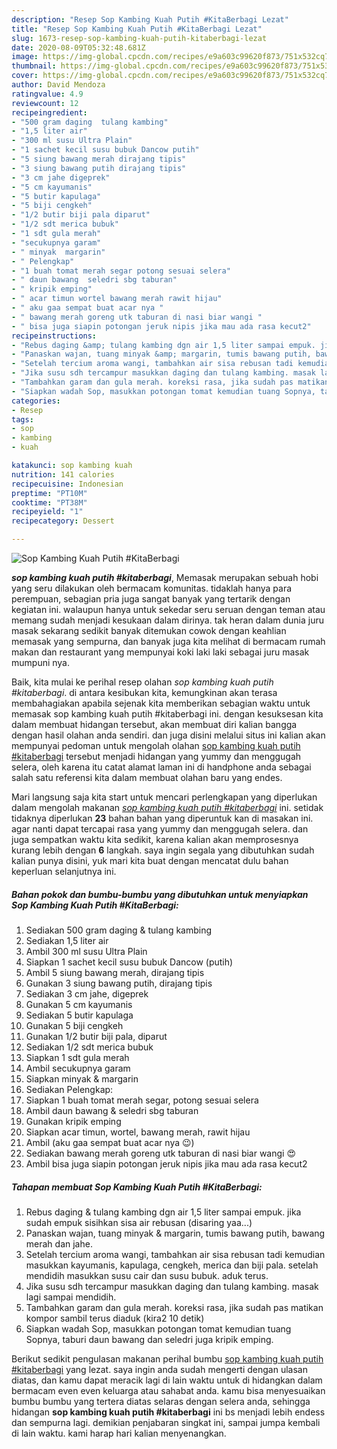 ```yaml
---
description: "Resep Sop Kambing Kuah Putih #KitaBerbagi Lezat"
title: "Resep Sop Kambing Kuah Putih #KitaBerbagi Lezat"
slug: 1673-resep-sop-kambing-kuah-putih-kitaberbagi-lezat
date: 2020-08-09T05:32:48.681Z
image: https://img-global.cpcdn.com/recipes/e9a603c99620f873/751x532cq70/sop-kambing-kuah-putih-kitaberbagi-foto-resep-utama.jpg
thumbnail: https://img-global.cpcdn.com/recipes/e9a603c99620f873/751x532cq70/sop-kambing-kuah-putih-kitaberbagi-foto-resep-utama.jpg
cover: https://img-global.cpcdn.com/recipes/e9a603c99620f873/751x532cq70/sop-kambing-kuah-putih-kitaberbagi-foto-resep-utama.jpg
author: David Mendoza
ratingvalue: 4.9
reviewcount: 12
recipeingredient:
- "500 gram daging  tulang kambing"
- "1,5 liter air"
- "300 ml susu Ultra Plain"
- "1 sachet kecil susu bubuk Dancow putih"
- "5 siung bawang merah dirajang tipis"
- "3 siung bawang putih dirajang tipis"
- "3 cm jahe digeprek"
- "5 cm kayumanis"
- "5 butir kapulaga"
- "5 biji cengkeh"
- "1/2 butir biji pala diparut"
- "1/2 sdt merica bubuk"
- "1 sdt gula merah"
- "secukupnya garam"
- " minyak  margarin"
- " Pelengkap"
- "1 buah tomat merah segar potong sesuai selera"
- " daun bawang  seledri sbg taburan"
- " kripik emping"
- " acar timun wortel bawang merah rawit hijau"
- " aku gaa sempat buat acar nya "
- " bawang merah goreng utk taburan di nasi biar wangi "
- " bisa juga siapin potongan jeruk nipis jika mau ada rasa kecut2"
recipeinstructions:
- "Rebus daging &amp; tulang kambing dgn air 1,5 liter sampai empuk. jika sudah empuk sisihkan sisa air rebusan (disaring yaa...)"
- "Panaskan wajan, tuang minyak &amp; margarin, tumis bawang putih, bawang merah dan jahe."
- "Setelah tercium aroma wangi, tambahkan air sisa rebusan tadi kemudian masukkan kayumanis, kapulaga, cengkeh, merica dan biji pala. setelah mendidih masukkan susu cair dan susu bubuk. aduk terus."
- "Jika susu sdh tercampur masukkan daging dan tulang kambing. masak lagi sampai mendidih."
- "Tambahkan garam dan gula merah. koreksi rasa, jika sudah pas matikan kompor sambil terus diaduk (kira2 10 detik)"
- "Siapkan wadah Sop, masukkan potongan tomat kemudian tuang Sopnya, taburi daun bawang dan seledri juga kripik emping."
categories:
- Resep
tags:
- sop
- kambing
- kuah

katakunci: sop kambing kuah 
nutrition: 141 calories
recipecuisine: Indonesian
preptime: "PT10M"
cooktime: "PT38M"
recipeyield: "1"
recipecategory: Dessert

---
```



![Sop Kambing Kuah Putih #KitaBerbagi](https://img-global.cpcdn.com/recipes/e9a603c99620f873/751x532cq70/sop-kambing-kuah-putih-kitaberbagi-foto-resep-utama.jpg)

<b><i>sop kambing kuah putih #kitaberbagi</i></b>, Memasak merupakan sebuah hobi yang seru dilakukan oleh bermacam komunitas. tidaklah hanya para perempuan, sebagian pria juga sangat banyak yang tertarik dengan kegiatan ini. walaupun hanya untuk sekedar seru seruan dengan teman atau memang sudah menjadi kesukaan dalam dirinya. tak heran dalam dunia juru masak sekarang sedikit banyak ditemukan cowok dengan keahlian memasak yang sempurna, dan banyak juga kita melihat di bermacam rumah makan dan restaurant yang mempunyai koki laki laki sebagai juru masak mumpuni nya.



Baik, kita mulai ke perihal resep olahan <i>sop kambing kuah putih #kitaberbagi</i>. di antara kesibukan kita, kemungkinan akan terasa membahagiakan apabila sejenak kita memberikan sebagian waktu untuk memasak sop kambing kuah putih #kitaberbagi ini. dengan kesuksesan kita dalam membuat hidangan tersebut, akan membuat diri kalian bangga dengan hasil olahan anda sendiri. dan juga disini melalui situs ini kalian akan mempunyai pedoman untuk mengolah olahan <u>sop kambing kuah putih #kitaberbagi</u> tersebut menjadi hidangan yang yummy dan menggugah selera, oleh karena itu catat alamat laman ini di handphone anda sebagai salah satu referensi kita dalam membuat olahan baru yang endes.


Mari langsung saja kita start untuk mencari perlengkapan yang diperlukan dalam mengolah makanan <u><i>sop kambing kuah putih #kitaberbagi</i></u> ini. setidak tidaknya diperlukan <b>23</b> bahan bahan yang diperuntuk kan di masakan ini. agar nanti dapat tercapai rasa yang yummy dan menggugah selera. dan juga sempatkan waktu kita sedikit, karena kalian akan memprosesnya kurang lebih dengan <b>6</b> langkah. saya ingin segala yang dibutuhkan sudah kalian punya disini, yuk mari kita buat dengan mencatat dulu bahan keperluan selanjutnya ini.

<!--inarticleads1-->

##### Bahan pokok dan bumbu-bumbu yang dibutuhkan untuk menyiapkan Sop Kambing Kuah Putih #KitaBerbagi:

1. Sediakan 500 gram daging &amp; tulang kambing
1. Sediakan 1,5 liter air
1. Ambil 300 ml susu Ultra Plain
1. Siapkan 1 sachet kecil susu bubuk Dancow (putih)
1. Ambil 5 siung bawang merah, dirajang tipis
1. Gunakan 3 siung bawang putih, dirajang tipis
1. Sediakan 3 cm jahe, digeprek
1. Gunakan 5 cm kayumanis
1. Sediakan 5 butir kapulaga
1. Gunakan 5 biji cengkeh
1. Gunakan 1/2 butir biji pala, diparut
1. Sediakan 1/2 sdt merica bubuk
1. Siapkan 1 sdt gula merah
1. Ambil secukupnya garam
1. Siapkan  minyak &amp; margarin
1. Sediakan  Pelengkap:
1. Siapkan 1 buah tomat merah segar, potong sesuai selera
1. Ambil  daun bawang &amp; seledri sbg taburan
1. Gunakan  kripik emping
1. Siapkan  acar timun, wortel, bawang merah, rawit hijau
1. Ambil  (aku gaa sempat buat acar nya 😉)
1. Sediakan  bawang merah goreng utk taburan di nasi biar wangi 😍
1. Ambil  bisa juga siapin potongan jeruk nipis jika mau ada rasa kecut2




<!--inarticleads2-->

##### Tahapan membuat Sop Kambing Kuah Putih #KitaBerbagi:

1. Rebus daging &amp; tulang kambing dgn air 1,5 liter sampai empuk. jika sudah empuk sisihkan sisa air rebusan (disaring yaa...)
1. Panaskan wajan, tuang minyak &amp; margarin, tumis bawang putih, bawang merah dan jahe.
1. Setelah tercium aroma wangi, tambahkan air sisa rebusan tadi kemudian masukkan kayumanis, kapulaga, cengkeh, merica dan biji pala. setelah mendidih masukkan susu cair dan susu bubuk. aduk terus.
1. Jika susu sdh tercampur masukkan daging dan tulang kambing. masak lagi sampai mendidih.
1. Tambahkan garam dan gula merah. koreksi rasa, jika sudah pas matikan kompor sambil terus diaduk (kira2 10 detik)
1. Siapkan wadah Sop, masukkan potongan tomat kemudian tuang Sopnya, taburi daun bawang dan seledri juga kripik emping.




Berikut sedikit pengulasan makanan perihal bumbu <u>sop kambing kuah putih #kitaberbagi</u> yang lezat. saya ingin anda sudah mengerti dengan ulasan diatas, dan kamu dapat meracik lagi di lain waktu untuk di hidangkan dalam bermacam even even keluarga atau sahabat anda. kamu bisa menyesuaikan bumbu bumbu yang tertera diatas selaras dengan selera anda, sehingga hidangan <b>sop kambing kuah putih #kitaberbagi</b> ini bs menjadi lebih endess dan sempurna lagi. demikian penjabaran singkat ini, sampai jumpa kembali di lain waktu. kami harap hari kalian menyenangkan.
